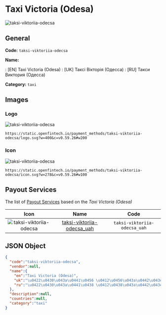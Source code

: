 
# Taxi Victoria (Odesa) 
![taksi-viktoriia-odecsa](https://static.openfintech.io/payment_methods/taksi-viktoriia-odecsa/logo.svg?w=400&c=v0.59.26#w200)  

## General 
**Code:** `taksi-viktoriia-odecsa` 
 
**Name:** 
 
:	[EN] Taxi Victoria (Odesa) 
:	[UK] Таксі Вікторія (Одеcса) 
:	[RU] Такси Виктория (Одеcса) 
 
**Category:** `taxi` 
 

## Images 

### Logo 
![taksi-viktoriia-odecsa](https://static.openfintech.io/payment_methods/taksi-viktoriia-odecsa/logo.svg?w=400&c=v0.59.26#w200)  

```
https://static.openfintech.io/payment_methods/taksi-viktoriia-odecsa/logo.svg?w=400&c=v0.59.26#w200
```  

### Icon 
![taksi-viktoriia-odecsa](https://static.openfintech.io/payment_methods/taksi-viktoriia-odecsa/icon.svg?w=278&c=v0.59.26#w100)  

```
https://static.openfintech.io/payment_methods/taksi-viktoriia-odecsa/icon.svg?w=278&c=v0.59.26#w100
```  

## Payout Services 
 
The list of [Payout Services](/payout-services/) based on the _Taxi Victoria (Odesa)_ 

|Icon|Name|Code| 
|:---:|:---:|:---:| 
|![taksi-viktoriia-odecsa](https://static.openfintech.io/payout_methods/taksi-viktoriia-odecsa/icon.png?w=278&c=v0.59.26#w40) |[taksi-viktoriia-odecsa_uah](/payout-services/taksi-viktoriia-odecsa_uah/)|`taksi-viktoriia-odecsa_uah`| 
 

## JSON Object 

```json
{
  "code":"taksi-viktoriia-odecsa",
  "vendor":null,
  "name":{
    "en":"Taxi Victoria (Odesa)",
    "uk":"\u0422\u0430\u043a\u0441\u0456 \u0412\u0456\u043a\u0442\u043e\u0440\u0456\u044f (\u041e\u0434\u0435c\u0441\u0430)",
    "ru":"\u0422\u0430\u043a\u0441\u0438 \u0412\u0438\u043a\u0442\u043e\u0440\u0438\u044f (\u041e\u0434\u0435c\u0441\u0430)"
  },
  "description":null,
  "countries":null,
  "category":"taxi"
}
```  
